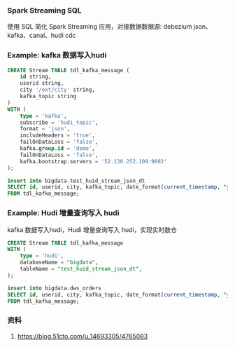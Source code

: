 ### Spark Streaming SQL
使用 SQL 简化 Spark Streaming 应用，对接数据数据源: debezium json、kafka、canal、hudi cdc

### Example: kafka 数据写入hudi

```sql
CREATE Stream TABLE tdl_kafka_message (
    id string,
    userid string,
    city '/ext/city' string, 
    kafka_topic string
)
WITH (
    type = 'kafka',
    subscribe = 'hudi_topic', 
    format = 'json',
    includeHeaders = 'true',
    failOnDataLoss = 'false',
    kafka.group.id = 'demo',
    failOnDataLoss = 'false',
    kafka.bootstrap.servers = '52.130.252.109:9092'
);

insert into bigdata.test_huid_stream_json_dt
SELECT id, userid, city, kafka_topic, date_format(current_timestamp, "yyyyMMddHH") ds 
FROM tdl_kafka_message;
```

### Example: Hudi 增量查询写入 hudi

kafka 数据写入hudi，Hudi 增量查询写入 hudi，实现实时数仓

```sql
CREATE Stream TABLE tdl_kafka_message
WITH (
    type = 'hudi',
    databaseName = "bigdata",
    tableName = "test_huid_stream_json_dt",
);

insert into bigdata.dws_orders
SELECT id, userid, city, kafka_topic, date_format(current_timestamp, "yyyyMMddHH") ds 
FROM tdl_kafka_message;
```

### 资料

1. https://blog.51cto.com/u_14693305/4765083